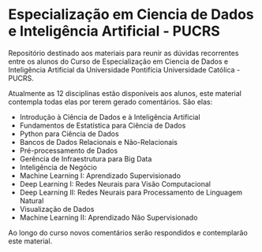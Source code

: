# Especialização em Ciencia de Dados e Inteligência Artificial - PUCRS

Repositório destinado aos materiais para reunir as dúvidas recorrentes entre os alunos do Curso de Especialização em Ciencia de Dados e Inteligência Artificial da Universidade Pontifícia Universidade Católica - PUCRS.

Atualmente as 12 disciplinas estão disponíveis aos alunos, este material contempla todas elas por terem gerado comentários. São elas:

- Introdução à Ciência de Dados e à Inteligência Artificial
- Fundamentos de Estatística para Ciência de Dados
- Python para Ciência de Dados
- Bancos de Dados Relacionais e Não-Relacionais
- Pré-processamento de Dados
- Gerência de Infraestrutura para Big Data
- Inteligência de Negócio
- Machine Learning I: Aprendizado Supervisionado
- Deep Learning I: Redes Neurais para Visão Computacional
- Deep Learning II: Redes Neurais para Processamento de Linguagem Natural
- Visualização de Dados
- Machine Learning II: Aprendizado Não Supervisionado

Ao longo do curso novos comentários serão respondidos e contemplarão este material.
